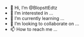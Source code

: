 - 👋 Hi, I’m @BlopsttEdtz
- 👀 I’m interested in ...
- 🌱 I’m currently learning ...
- 💞️ I’m looking to collaborate on ...
- 📫 How to reach me ...

<!---
BlopsttEdtz/BlopsttEdtz is a ✨ special ✨ repository because its `README.md` (this file) appears on your GitHub profile.
You can click the Preview link to take a look at your changes.
--->
